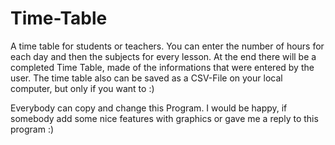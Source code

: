 # Time-Table
A time table for students or teachers. You can enter the number of hours for each day and then the subjects for every lesson. At the end there will be a completed Time Table, 
made of the informations that were entered by the user. The time table also can be saved as a CSV-File on your local computer, but only if you want to :)

Everybody can copy and change this Program. I would be happy, if somebody add some nice features with graphics or gave me a reply to this program :)
